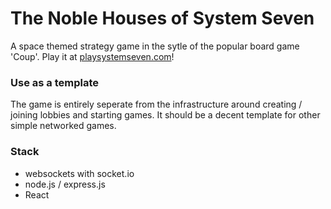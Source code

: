 # The Noble Houses of System Seven

A space themed strategy game in the sytle of the popular board game 'Coup'. Play it at [playsystemseven.com](http://playsystemseven.com)!

### Use as a template

The game is entirely seperate from the infrastructure around creating / joining lobbies and starting games. It should be a decent template for other simple networked games.

### Stack

- websockets with socket.io
- node.js / express.js
- React


